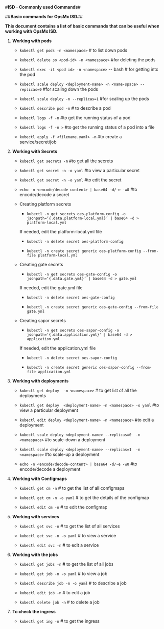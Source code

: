 #**ISD - Commonly used Commands**#

##**Basic commands for OpsMx ISD**##

**This document contains a list of basic commands that can be useful when working with OpsMx ISD.**

1. **Working with pods**

	* ```kubectl get pods -n <namespace>``` # to list down pods

	* ```kubectl delete po <pod-id> -n <namespace>``` #for deleting the pods

	* ```kubectl exec -it <pod id> -n <namespace>``` -- bash # for getting into the pod

	* ```kubectl scale deploy <deployment-name> -n <name-space> --replicas=0``` #for scaling down the pods

	* ```kubectl scale deploy -n --replicas=1``` #for scaling up the pods 

	* ```kubectl describe pod -n``` # to describe a pod
 
	* ```kubectl logs -f -n``` #to get the running status of a pod
 
	* ```kubectl logs -f -n >``` #to get the running status of a pod into a file
 
	* ```kubectl apply -f <filename.yaml> -n``` #to create a service/secret/job


2. **Working with Secrets**

	* ```kubectl get secrets -n``` #to get all the secrets
 
	* ```kubectl get secret -n -o yaml``` #to view a particular secret
 
	* ```kubectl get secret -n -o yaml``` #to edit the secret
 
	* ```echo -n <encode/decode-content> | base64 -d/-e -w0``` #to encode/decode a secret

	* Creating platform secrets

		* ```kubectl -n get secrets oes-platform-config -o jsonpath=‘{.data.platform-local.yml}’ | base64 -d > platform-local.yml``` 

		If needed, edit the platform-local.yml file

		* ```kubectl -n delete secret oes-platform-config```
 
		* ```kubectl -n create secret generic oes-platform-config --from-file platform-local.yml```

	* Creating gate secrets 

		* ```kubectl -n get secrets oes-gate-config -o jsonpath=‘{.data.gate.yml}’ | base64 -d > gate.yml``` 

		If needed, edit the gate.yml file 

		* ```kubectl -n delete secret oes-gate-config```
 
		* ```kubectl -n create secret generic oes-gate-config --from-file gate.yml```

	* Creating sapor secrets

		* ```kubectl -n get secrets oes-sapor-config -o jsonpath='{.data.application.yml}' | base64 -d > application.yml```

		If needed, edit the application.yml file

		* ```kubectl -n delete secret oes-sapor-config``` 

		* ```kubectl -n create secret generic oes-sapor-config --from-file application.yml```

3. **Working with deployments**

	* ```kubectl get deploy  -n <namespace>``` # to get list of all the deployments

	* ```kubectl get deploy  <deployment-name> -n <namespace> -o yaml``` #to view a particular deployment

	* ```kubectl edit deploy <deployment-name> -n <namespace>``` #to edit a deployment

	* ```kubectl scale deploy <deployment-name> --replicas=0  -n <namespace>``` #to scale-down a deployment

	* ```kubectl scale deploy <deployment-name> --replicas=1  -n <namespace>``` #to scale-up a deployment

	* ```echo -n <encode/decode-content> | base64 -d/-e -w0``` #to encode/decode a deployment

4. **Working with Configmaps**

	* ```kubectl get cm -n``` # to get the list of all configmaps
 
	* ```kubectl get cm -n -o yaml``` # to get the details of the configmap
 
	* ```kubectl edit cm -n``` # to edit the configmap

5. **Working with services**

	* ```kubectl get svc -n``` # to get the list of all services 

	* ```kubectl get svc -n -o yaml``` # to view a service
 
	* ```kubectl edit svc -n``` # to edit a service

6. **Working with the jobs**

	* ```kubectl get jobs -n``` # to get the list of all jobs
 
	* ```kubectl get job -n -o yaml``` # to view a job 

	* ```kubectl describe job -n -o yaml``` # to describe a job
 
	* ```kubectl edit job -n``` # to edit a job
 
	* ```kubectl delete job -n``` # to delete a job

7. **To check the ingress**

	* ```kubectl get ing -n``` # to get the ingress
